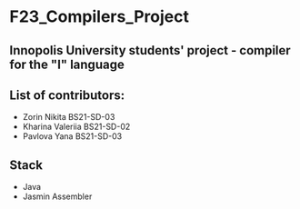 # F23_Compilers_Project
## Innopolis University students' project - compiler for the "I" language
## List of contributors:
- Zorin Nikita BS21-SD-03
- Kharina Valeriia BS21-SD-02
- Pavlova Yana BS21-SD-03
## Stack
- Java
- Jasmin Assembler
